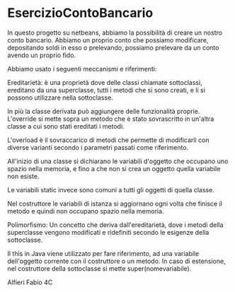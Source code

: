 # EsercizioContoBancario

In questo progetto su netbeans, abbiamo la possibilità di creare un nostro conto bancario.
Abbiamo un proprio conto che possiamo modificare, depositando soldi in esso o prelevando,
possiamo prelevare da un conto avendo un proprio fido.


Abbiamo usato i seguenti meccanismi e riferimenti:


Ereditarietà: è una proprietà dove delle classi chiamate sottoclassi, ereditano da una 
superclasse, tutti i metodi che si sono creati, e li si possono utilizzare nella
sottoclasse.

In più la classe derivata può aggiungere delle funzionalità proprie. 
L'override si mette sopra un metodo che è stato sovrascritto in un'altra classe a cui
sono stati ereditati i metodi.

L'overload è il sovraccarico di metodi che permette di modificarli con diverse varianti
secondo i parametri passati come riferimento. 

All'inizio di una classe si dichiarano le variabili d'oggetto che occupano uno spazio 
nella memoria, e fino a che non si crea un oggetto quella variabile non esiste. 

Le variabili static invece sono comuni a tutti gli oggetti di quella classe.


Nel costruttore le variabili di istanza si aggiornano ogni volta che finisce il metodo
e quindi non occupano spazio nella memoria.


Polimorfismo: Un concetto che deriva dall'ereditarietà, dove i metodi della superclasse 
vengono modificati e ridefiniti secondo le esigenze della sottoclasse. 


Il this in Java viene utilizzato per fare riferimento, ad una variabile dell'oggetto
corrente con il costruttore o un metodo. In caso di estensione, nel costruttore
della sottoclasse si mette super(nomevariabile).


Alfieri Fabio 4C
